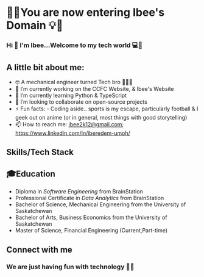 #  🌟💡You are now entering Ibee's Domain 💡🌟
 
 ### Hi 👋 I'm Ibee...Welcome to my tech world 💻🚀

## A little bit about me:
- 🤓 A mechanical engineer turned Tech bro 🧑🏽‍💻
- 🔭 I’m currently working on the CCFC Website, & Ibee's Website
- 🌱 I’m currently learning Python & TypeScript
- 👯 I’m looking to collaborate on open-source projects
- ⚡ Fun facts: - Coding aside.. sports is my escape, particularly football & I geek out on anime (or in general, most things with good storytelling)
-  📫 How to reach me: ibee2k12@gmail.com; https://www.linkedin.com/in/iberedem-umoh/

## Skills/Tech Stack

## 🎓Education
- Diploma in *Software Engineering* from BrainStation
- Professional Certificate in *Data Analytics* from BrainStation
- Bachelor of Science, Mechanical Engineering from the University of Saskatchewan
- Bachelor of Arts, Business Economics from the University of Saskatchewan
- Master of Science, Financial Engineering (Current,Part-time)



## Connect with me

### We are just having fun with technology 🦾🤖





<!--
**i-bee01/i-bee01** is a ✨ _special_ ✨ repository because its `README.md` (this file) appears on your GitHub profile.

Here are some ideas to get you started:




- 🤔 I’m looking for help with ...
- 💬 Ask me about ...

- 😄 Pronouns: ...

-->
